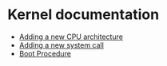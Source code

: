 # Kernel documentation

- [Adding a new CPU architecture](new_arch.md)
- [Adding a new system call](new_syscall.md)
- [Boot Procedure](boot_procedure.md)
